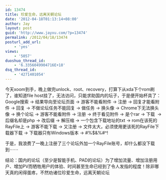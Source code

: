 ```yaml
---
id: 13474
title: 珍爱生命，远离天朝论坛
date: '2012-04-18T01:13:14+08:00'
author: Jay
layout: post
guid: 'http://www.jayxu.com/?p=13474'
permalink: /2012/04/18/13474
posturl_add_url:
    - 'yes'
views:
    - '5057'
duoshuo_thread_id:
    - '6.3356049904716E+18'
dsq_thread_id:
    - '4271401054'
---
```


今天xoom到手，晚上做完unlock、root、recovery，打算下从xda下个rom刷了，谁知道file host挂了，无法访问，只能求助国内的坛子，于是便开始杯具了：Google搜索 -&gt; 结果导向至论坛页面 -&gt; 游客不能看附件 -&gt; 注册 -&gt; 回复才能看附件 -&gt; 回复 -&gt; 不做论坛任务不能回复 -&gt; 做任务 -&gt; 换头像 -&gt; Chrome下无法换头像 -&gt; 换个论坛 -&gt;&nbsp;游客不能看附件 -&gt; 注册 -&gt; 终于看见附件 -&gt; 是个rar -&gt; 下载 &nbsp;-&gt; 后缀名却是php -&gt; 改后缀 -&gt; 解压缩 -&gt; 一个包含下载地址的txt -&gt; rom在该死的RayFile上 -&gt; 游客不能下载 -&gt; 又注册 -&gt; 文件太大，必须使用更该死的RayFile下载器下载 -&gt; 下载器只有Windows版本 -&gt; #%$&amp;%*#*^!

于是，我浪费了一晚上注册了三个论坛外加一个RayFile账号，却什么都没下载到⋯⋯

结论：国内的论坛（至少是智能手机、PAD的论坛）为了增加流量、增加注册用户、增加PV而牺牲用户的体验、时间甚至生命已经到了令人发指的程度！除非哪天真的闲得蛋疼，不然劝诸位珍爱生命，远离天朝论坛